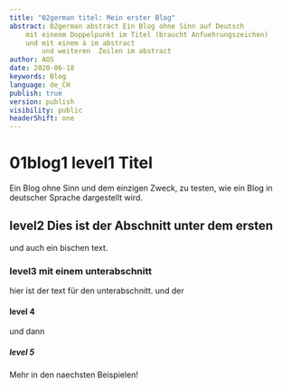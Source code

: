 ```yaml
---
title: "02german titel: Mein erster Blog"
abstract: 02german abstract Ein Blog ohne Sinn auf Deutsch 
    mit einenm Doppelpunkt im Titel (braucht Anfuehrungszeichen)
    und mit einem ä im abstract
        und weiteren  Zeilen im abstract
author: AOS
date: 2020-06-18
keywords: Blog
language: de_CH
publish: true
version: publish
visibility: public
headerShift: one
---
```

# 01blog1 level1 Titel
Ein Blog ohne Sinn und dem einzigen Zweck, zu testen, wie ein Blog in deutscher Sprache dargestellt wird.

##  level2 Dies ist der   Abschnitt unter dem ersten
und auch ein bischen text.

### level3 mit einem unterabschnitt
hier ist der text für den unterabschnitt.
und der
#### level 4
und dann
##### level 5

Mehr in den naechsten Beispielen!
